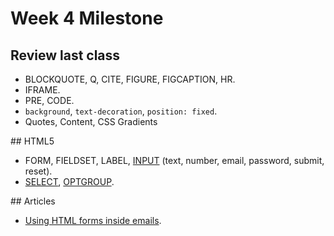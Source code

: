Week 4 Milestone
==========

## Review last class

* BLOCKQUOTE, Q, CITE, FIGURE, FIGCAPTION, HR.
* IFRAME.
* PRE, CODE.
* `background`, `text-decoration`, `position: fixed`.
* Quotes, Content, CSS Gradients

## HTML5

* FORM, FIELDSET, LABEL, [INPUT](https://developer.mozilla.org/en-US/docs/Web/HTML/Element/input) (text, number, email, password, submit, reset).
* [SELECT](https://developer.mozilla.org/en-US/docs/Web/HTML/Element/select), [OPTGROUP](https://developer.mozilla.org/en-US/docs/Web/HTML/Element/optgroup).

## Articles

* [Using HTML forms inside emails](https://css-tricks.com/html-forms-in-html-emails/).
